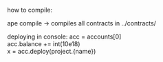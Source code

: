 how to compile:

ape compile -> compiles all contracts in ../contracts/

deploying in console:
acc = accounts[0]  
acc.balance += int(10e18)  
x = acc.deploy(project.{name})  
